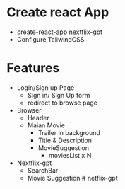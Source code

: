 # Create react App

- create-react-app nextflix-gpt
- Configure TaliwindCSS

# Features

- Login/Sign up Page
  - Sign in/ Sign Up form
  - redirect to browse page
- Browser
  - Header
  - Maian Movie
    - Trailer in background
    - Title & Description
    - MovieSuggestion
      - moviesList x N
- Nextflix-gpt
  - SearchBar
  - Movie Suggestion
#   n e t f l i x - g p t  
 